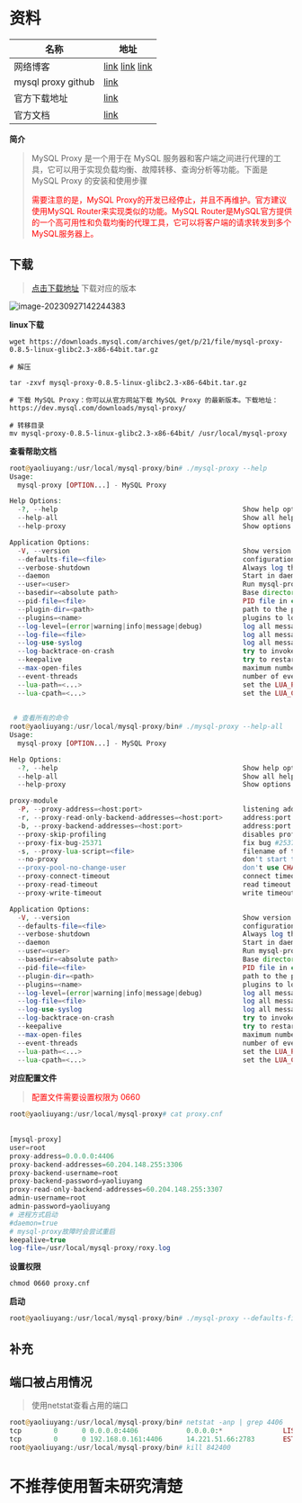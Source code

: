 # 资料

| 名称               | 地址                                                         |
| ------------------ | ------------------------------------------------------------ |
| 网络博客           | [link](https://blog.csdn.net/weixin_43611106/article/details/122011691)  [link](https://github.com/Meituan-Dianping/DBProxy/blob/master/doc/QUICK_START.md)  [link](https://zhjwpku.com/2018/01/16/mysql-proxy-alternatives.html) |
| mysql proxy github | [link](https://github.com/mysql/mysql-proxy)                 |
| 官方下载地址       | [link](https://dev.mysql.com/downloads/mysql-proxy/)         |
| 官方文档           | [link](https://downloads.mysql.com/docs/mysql-proxy-en.pdf)  |

**简介**

> MySQL Proxy 是一个用于在 MySQL 服务器和客户端之间进行代理的工具，它可以用于实现负载均衡、故障转移、查询分析等功能。下面是 MySQL Proxy 的安装和使用步骤
>
> <font color='red'>需要注意的是，MySQL Proxy的开发已经停止，并且不再维护。官方建议使用MySQL Router来实现类似的功能。MySQL Router是MySQL官方提供的一个高可用性和负载均衡的代理工具，它可以将客户端的请求转发到多个MySQL服务器上。</font>

## **下载**

> [点击下载地址](https://downloads.mysql.com/archives/proxy/) 下载对应的版本

![image-20230927142244383](https://yaoliuyang-blog-images.oss-cn-beijing.aliyuncs.com/blogImages/image-20230927142244383.png)

**linux下载**

```shell
wget https://downloads.mysql.com/archives/get/p/21/file/mysql-proxy-0.8.5-linux-glibc2.3-x86-64bit.tar.gz

# 解压

tar -zxvf mysql-proxy-0.8.5-linux-glibc2.3-x86-64bit.tar.gz
```



```shell
# 下载 MySQL Proxy：你可以从官方网站下载 MySQL Proxy 的最新版本。下载地址：https://dev.mysql.com/downloads/mysql-proxy/

# 转移目录
mv mysql-proxy-0.8.5-linux-glibc2.3-x86-64bit/ /usr/local/mysql-proxy
```



**查看帮助文档**

```php
root@yaoliuyang:/usr/local/mysql-proxy/bin# ./mysql-proxy --help
Usage:
  mysql-proxy [OPTION...] - MySQL Proxy

Help Options:
  -?, --help                                              Show help options
  --help-all                                              Show all help options
  --help-proxy                                            Show options for the proxy-module

Application Options:
  -V, --version                                           Show version
  --defaults-file=<file>                                  configuration file
  --verbose-shutdown                                      Always log the exit code when shutting down
  --daemon                                                Start in daemon-mode
  --user=<user>                                           Run mysql-proxy as user
  --basedir=<absolute path>                               Base directory to prepend to relative paths in the config
  --pid-file=<file>                                       PID file in case we are started as daemon
  --plugin-dir=<path>                                     path to the plugins
  --plugins=<name>                                        plugins to load
  --log-level=(error|warning|info|message|debug)          log all messages of level ... or higher
  --log-file=<file>                                       log all messages in a file
  --log-use-syslog                                        log all messages to syslog
  --log-backtrace-on-crash                                try to invoke debugger on crash
  --keepalive                                             try to restart the proxy if it crashed
  --max-open-files                                        maximum number of open files (ulimit -n)
  --event-threads                                         number of event-handling threads (default: 1)
  --lua-path=<...>                                        set the LUA_PATH
  --lua-cpath=<...>                                       set the LUA_CPATH
      
      
 # 查看所有的命令
root@yaoliuyang:/usr/local/mysql-proxy/bin# ./mysql-proxy --help-all
Usage:
  mysql-proxy [OPTION...] - MySQL Proxy

Help Options:
  -?, --help                                              Show help options
  --help-all                                              Show all help options
  --help-proxy                                            Show options for the proxy-module

proxy-module
  -P, --proxy-address=<host:port>                         listening address:port of the proxy-server (default: :4040)
  -r, --proxy-read-only-backend-addresses=<host:port>     address:port of the remote slave-server (default: not set)
  -b, --proxy-backend-addresses=<host:port>               address:port of the remote backend-servers (default: 127.0.0.1:3306)
  --proxy-skip-profiling                                  disables profiling of queries (default: enabled)
  --proxy-fix-bug-25371                                   fix bug #25371 (mysqld > 5.1.12) for older libmysql versions
  -s, --proxy-lua-script=<file>                           filename of the lua script (default: not set)
  --no-proxy                                              don't start the proxy-module (default: enabled)
  --proxy-pool-no-change-user                             don't use CHANGE_USER to reset the connection coming from the pool (default: enabled)
  --proxy-connect-timeout                                 connect timeout in seconds (default: 2.0 seconds)
  --proxy-read-timeout                                    read timeout in seconds (default: 8 hours)
  --proxy-write-timeout                                   write timeout in seconds (default: 8 hours)

Application Options:
  -V, --version                                           Show version
  --defaults-file=<file>                                  configuration file
  --verbose-shutdown                                      Always log the exit code when shutting down
  --daemon                                                Start in daemon-mode
  --user=<user>                                           Run mysql-proxy as user
  --basedir=<absolute path>                               Base directory to prepend to relative paths in the config
  --pid-file=<file>                                       PID file in case we are started as daemon
  --plugin-dir=<path>                                     path to the plugins
  --plugins=<name>                                        plugins to load
  --log-level=(error|warning|info|message|debug)          log all messages of level ... or higher
  --log-file=<file>                                       log all messages in a file
  --log-use-syslog                                        log all messages to syslog
  --log-backtrace-on-crash                                try to invoke debugger on crash
  --keepalive                                             try to restart the proxy if it crashed
  --max-open-files                                        maximum number of open files (ulimit -n)
  --event-threads                                         number of event-handling threads (default: 1)
  --lua-path=<...>                                        set the LUA_PATH
  --lua-cpath=<...>                                       set the LUA_CPATH     
```

**对应配置文件**

> <font color='red'>配置文件需要设置权限为 0660</font>  

```php
root@yaoliuyang:/usr/local/mysql-proxy# cat proxy.cnf 
    
    
[mysql-proxy]
user=root
proxy-address=0.0.0.0:4406
proxy-backend-addresses=60.204.148.255:3306
proxy-backend-username=root
proxy-backend-password=yaoliuyang
proxy-read-only-backend-addresses=60.204.148.255:3307
admin-username=root
admin-password=yaoliuyang
# 进程方式启动
#daemon=true
# mysql-proxy故障时会尝试重启
keepalive=true
log-file=/usr/local/mysql-proxy/roxy.log
```

**设置权限**

```shell
chmod 0660 proxy.cnf 
```



**启动**

```php
root@yaoliuyang:/usr/local/mysql-proxy/bin# ./mysql-proxy --defaults-file=../proxy.cnf
```

## 补充

## 端口被占用情况

> 使用netstat查看占用的端口

```php
root@yaoliuyang:/usr/local/mysql-proxy/bin# netstat -anp | grep 4406
tcp        0      0 0.0.0.0:4406            0.0.0.0:*               LISTEN      842400/mysql-proxy  
tcp        0      0 192.168.0.161:4406      14.221.51.66:2783       ESTABLISHED 842400/mysql-proxy  
root@yaoliuyang:/usr/local/mysql-proxy/bin# kill 842400
```

#  不推荐使用暂未研究清楚

